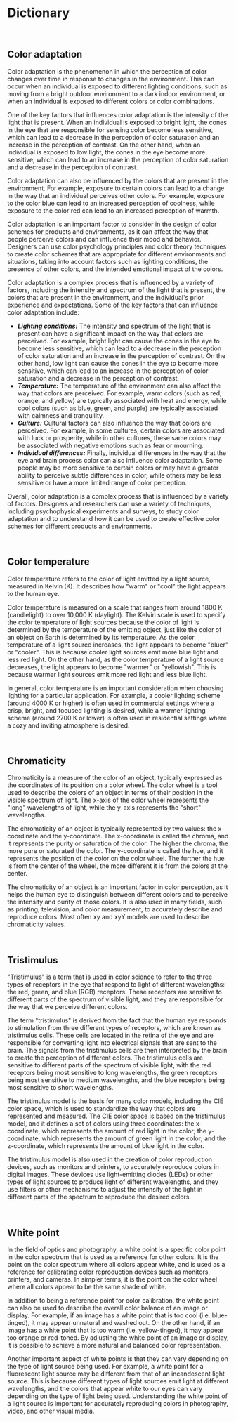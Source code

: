 # **Dictionary**

<br>

## **Color adaptation**

Color adaptation is the phenomenon in which the perception of color changes over time in response to changes in the environment. This can occur when an individual is exposed to different lighting conditions, such as moving from a bright outdoor environment to a dark indoor environment, or when an individual is exposed to different colors or color combinations.

One of the key factors that influences color adaptation is the intensity of the light that is present. When an individual is exposed to bright light, the cones in the eye that are responsible for sensing color become less sensitive, which can lead to a decrease in the perception of color saturation and an increase in the perception of contrast. On the other hand, when an individual is exposed to low light, the cones in the eye become more sensitive, which can lead to an increase in the perception of color saturation and a decrease in the perception of contrast.

Color adaptation can also be influenced by the colors that are present in the environment. For example, exposure to certain colors can lead to a change in the way that an individual perceives other colors. For example, exposure to the color blue can lead to an increased perception of coolness, while exposure to the color red can lead to an increased perception of warmth.

Color adaptation is an important factor to consider in the design of color schemes for products and environments, as it can affect the way that people perceive colors and can influence their mood and behavior. Designers can use color psychology principles and color theory techniques to create color schemes that are appropriate for different environments and situations, taking into account factors such as lighting conditions, the presence of other colors, and the intended emotional impact of the colors.

Color adaptation is a complex process that is influenced by a variety of factors, including the intensity and spectrum of the light that is present, the colors that are present in the environment, and the individual's prior experience and expectations. Some of the key factors that can influence color adaptation include:
* **_Lighting conditions:_** The intensity and spectrum of the light that is present can have a significant impact on the way that colors are perceived. For example, bright light can cause the cones in the eye to become less sensitive, which can lead to a decrease in the perception of color saturation and an increase in the perception of contrast. On the other hand, low light can cause the cones in the eye to become more sensitive, which can lead to an increase in the perception of color saturation and a decrease in the perception of contrast.
* **_Temperature:_** The temperature of the environment can also affect the way that colors are perceived. For example, warm colors (such as red, orange, and yellow) are typically associated with heat and energy, while cool colors (such as blue, green, and purple) are typically associated with calmness and tranquility.
* **_Culture:_** Cultural factors can also influence the way that colors are perceived. For example, in some cultures, certain colors are associated with luck or prosperity, while in other cultures, these same colors may be associated with negative emotions such as fear or mourning.
* **_Individual differences:_** Finally, individual differences in the way that the eye and brain process color can also influence color adaptation. Some people may be more sensitive to certain colors or may have a greater ability to perceive subtle differences in color, while others may be less sensitive or have a more limited range of color perception.

Overall, color adaptation is a complex process that is influenced by a variety of factors. Designers and researchers can use a variety of techniques, including psychophysical experiments and surveys, to study color adaptation and to understand how it can be used to create effective color schemes for different products and environments.

<br>

## **Color temperature**

Color temperature refers to the color of light emitted by a light source, measured in Kelvin (K). It describes how "warm" or "cool" the light appears to the human eye.

Color temperature is measured on a scale that ranges from around 1800 K (candlelight) to over 10,000 K (daylight). The Kelvin scale is used to specify the color temperature of light sources because the color of light is determined by the temperature of the emitting object, just like the color of an object on Earth is determined by its temperature. As the color temperature of a light source increases, the light appears to become "bluer" or "cooler". This is because cooler light sources emit more blue light and less red light. On the other hand, as the color temperature of a light source decreases, the light appears to become "warmer" or "yellowish". This is because warmer light sources emit more red light and less blue light.

In general, color temperature is an important consideration when choosing lighting for a particular application. For example, a cooler lighting scheme (around 4000 K or higher) is often used in commercial settings where a crisp, bright, and focused lighting is desired, while a warmer lighting scheme (around 2700 K or lower) is often used in residential settings where a cozy and inviting atmosphere is desired.

<br>

## **Chromaticity**

Chromaticity is a measure of the color of an object, typically expressed as the coordinates of its position on a color wheel. The color wheel is a tool used to describe the colors of an object in terms of their position in the visible spectrum of light. The x-axis of the color wheel represents the "long" wavelengths of light, while the y-axis represents the "short" wavelengths.

The chromaticity of an object is typically represented by two values: the x-coordinate and the y-coordinate. The x-coordinate is called the chroma, and it represents the purity or saturation of the color. The higher the chroma, the more pure or saturated the color. The y-coordinate is called the hue, and it represents the position of the color on the color wheel. The further the hue is from the center of the wheel, the more different it is from the colors at the center.

The chromaticity of an object is an important factor in color perception, as it helps the human eye to distinguish between different colors and to perceive the intensity and purity of those colors. It is also used in many fields, such as printing, television, and color measurement, to accurately describe and reproduce colors. Most often xy and xyY models are used to describe chromaticity values.

<br>

## **Tristimulus**

"Tristimulus" is a term that is used in color science to refer to the three types of receptors in the eye that respond to light of different wavelengths: the red, green, and blue (RGB) receptors. These receptors are sensitive to different parts of the spectrum of visible light, and they are responsible for the way that we perceive different colors.

The term "tristimulus" is derived from the fact that the human eye responds to stimulation from three different types of receptors, which are known as tristimulus cells. These cells are located in the retina of the eye and are responsible for converting light into electrical signals that are sent to the brain. The signals from the tristimulus cells are then interpreted by the brain to create the perception of different colors. The tristimulus cells are sensitive to different parts of the spectrum of visible light, with the red receptors being most sensitive to long wavelengths, the green receptors being most sensitive to medium wavelengths, and the blue receptors being most sensitive to short wavelengths.

The tristimulus model is the basis for many color models, including the CIE color space, which is used to standardize the way that colors are represented and measured. The CIE color space is based on the tristimulus model, and it defines a set of colors using three coordinates: the x-coordinate, which represents the amount of red light in the color; the y-coordinate, which represents the amount of green light in the color; and the z-coordinate, which represents the amount of blue light in the color.

The tristimulus model is also used in the creation of color reproduction devices, such as monitors and printers, to accurately reproduce colors in digital images. These devices use light-emitting diodes (LEDs) or other types of light sources to produce light of different wavelengths, and they use filters or other mechanisms to adjust the intensity of the light in different parts of the spectrum to reproduce the desired colors.

<br>

## **White point**

In the field of optics and photography, a white point is a specific color point in the color spectrum that is used as a reference for other colors. It is the point on the color spectrum where all colors appear white, and is used as a reference for calibrating color reproduction devices such as monitors, printers, and cameras. In simpler terms, it is the point on the color wheel where all colors appear to be the same shade of white.

In addition to being a reference point for color calibration, the white point can also be used to describe the overall color balance of an image or display. For example, if an image has a white point that is too cool (i.e. blue-tinged), it may appear unnatural and washed out. On the other hand, if an image has a white point that is too warm (i.e. yellow-tinged), it may appear too orange or red-toned. By adjusting the white point of an image or display, it is possible to achieve a more natural and balanced color representation.

Another important aspect of white points is that they can vary depending on the type of light source being used. For example, a white point for a fluorescent light source may be different from that of an incandescent light source. This is because different types of light sources emit light at different wavelengths, and the colors that appear white to our eyes can vary depending on the type of light being used. Understanding the white point of a light source is important for accurately reproducing colors in photography, video, and other visual media.